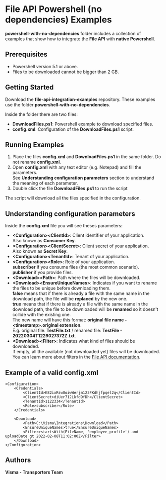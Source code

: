 # File API Powershell (no dependencies) Examples

**powershell-with-no-dependencies** folder includes a collection of examples that show how to integrate the **File API** with **native Powershell**.

## Prerequisites

- Powershell version 5.1 or above.
- Files to be downloaded cannot be bigger than 2 GB.

## Getting Started 

Download the **file-api-integration-examples** repository. These examples use the folder **powershell-with-no-dependencies**.

Inside the folder there are two files:
- **DownloadFiles.ps1**: Powershell example to download specified files.
- **config.xml**: Configuration of the **DownloadFiles.ps1** script.

## Running Examples

1. Place the files **config.xml** and **DownloadFiles.ps1** in the same folder. Do not rename **config.xml**.
2. Open **config.xml** with any text editor (e.g. Notepad) and fill the parameters.  
See **Understanding configuration parameters** section to understand the meaning of each parameter.
3. Double click the file **DownloadFiles.ps1** to run the script

The script will download all the files specified in the configuration.

## Understanding configuration parameters

Inside the **config.xml** file you will see theses parameters:
- **\<Configuration>\<ClientId>**: Client identifier of your application.  
Also known as **Consumer Key**.
- **\<Configuration>\<ClientSecret>**: Client secret of your application.  
Also known as **Secret Key**.
- **\<Configuration>\<TenantId>**: Tenant of your application.
- **\<Configuration>\<Role>**: Role of your application.  
__subscriber__ if you consume files (the most common scenario).  
__publisher__ if you provide files.
- **\<Download>\<Path>**: Path where the files will be downloaded.
- **\<Download>\<EnsureUniqueNames>**: Indicates if you want to rename the files to be unique before downloading them.  
__false__ means that if there is already a file with the same name in the download path, the file will be **replaced** by the new one.  
__true__ means that if there is already a file with the same name in the download path, the file to be downloaded will be **renamed** so it doesn't collide with the existing one.  
The new name will have this format: __original file name - \<timestamp>.original extension__.  
E.g. original file: __TestFile.txt__ / renamed file: __TestFile - 20220304T1229027372Z.txt__.
- **\<Download>\<Filter>**: Indicates what kind of files should be downloaded.  
If empty, all the available (not downloaded yet) files will be downloaded.  
You can learn more about filters in the [File API documentation](https://vr-api-integration.github.io/file-api-documentation/guides__search__for__files.html).


## Example of a valid **config.xml**

    <Configuration>
        <Credentials>
            <ClientId>K82ixRsw0oiwWerjm123FKdhjfpqel2q</ClientId>
            <ClientSecret>diUer712Lkfd9fDh</ClientSecret>
            <TenantId>1122334</TenantId>
            <Role>subscriber</Role>
        </Credentials>
    
        <Download>
            <Path>C:\Visma\Integrations\Download</Path>
            <EnsureUniqueNames>true</EnsureUniqueNames>
            <Filter>startsWith(FileName, 'employee_profile') and uploadDate gt 2022-02-08T11:02:00Z</Filter>
        </Download>
    </Configuration>

## Authors

**Visma - Transporters Team**
